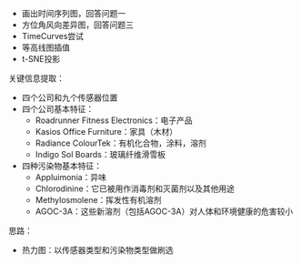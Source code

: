 - 画出时间序列图，回答问题一
- 方位角风向差异图，回答问题三
- TimeCurves尝试
- 等高线图插值
- t-SNE投影

关键信息提取：
- 四个公司和九个传感器位置
- 四个公司基本特征：
    - Roadrunner Fitness Electronics：电子产品
    - Kasios Office Furniture：家具（木材）
    - Radiance ColourTek：有机化合物，涂料，溶剂
    - Indigo Sol Boards：玻璃纤维滑雪板
- 四种污染物基本特征：
    - Appluimonia：异味
    - Chlorodinine：它已被用作消毒剂和灭菌剂以及其他用途
    - Methylosmolene：挥发性有机溶剂
    - AGOC-3A：这些新溶剂（包括AGOC-3A）对人体和环境健康的危害较小

思路：
- 热力图：以传感器类型和污染物类型做刷选